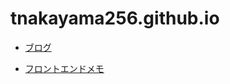 # tnakayama256.github.io


- [ブログ](https://tnakayama256.github.io/)

- [フロントエンドメモ](./frontend/frontend.md)
